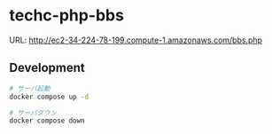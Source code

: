 # techc-php-bbs

URL: http://ec2-34-224-78-199.compute-1.amazonaws.com/bbs.php

## Development

```bash
# サーバ起動
docker compose up -d

# サーバダウン
docker compose down
```
